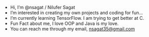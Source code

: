 - Hi, I’m @nsagat / Nilufer Sagat
- I’m interested in creating my own projects and coding for fun...
- I’m currently learning TensorFlow. I am trying to get better at C. 
- Fun Fact about me, I love OOP and Java is my love. 
- You can reach me through my email, nsagat35@gmail.com

<!---
nsagat/nsagat is a ✨ special ✨ repository because its `README.md` (this file) appears on your GitHub profile.
You can click the Preview link to take a look at your changes.
--->
